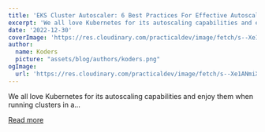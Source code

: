 ```yaml
---
title: 'EKS Cluster Autoscaler: 6 Best Practices For Effective Autoscaling'
excerpt: 'We all love Kubernetes for its autoscaling capabilities and enjoy them when running clusters in a...'
date: '2022-12-30'
coverImage: 'https://res.cloudinary.com/practicaldev/image/fetch/s--Xe1ANmiX--/c_imagga_scale,f_auto,fl_progressive,h_420,q_auto,w_1000/https://dev-to-uploads.s3.amazonaws.com/uploads/articles/zj79btmdppc9mpaksqdy.png'
author:
  name: Koders
  picture: "assets/blog/authors/koders.png"
ogImage:
  url: 'https://res.cloudinary.com/practicaldev/image/fetch/s--Xe1ANmiX--/c_imagga_scale,f_auto,fl_progressive,h_420,q_auto,w_1000/https://dev-to-uploads.s3.amazonaws.com/uploads/articles/zj79btmdppc9mpaksqdy.png'
---
```


We all love Kubernetes for its autoscaling capabilities and enjoy them when running clusters in a...

[Read more](https://dev.to/castai/eks-cluster-autoscaler-6-best-practices-for-effective-autoscaling-4fnf)
